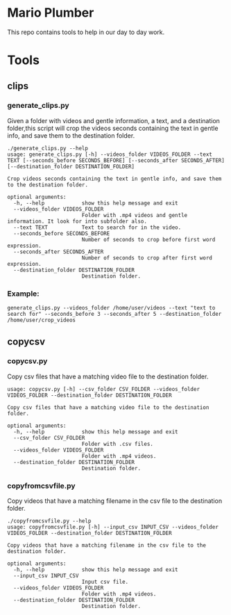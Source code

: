 # Mario Plumber
This repo contains tools to help in our day to day work.

# Tools

## clips
    
### generate_clips.py 

Given a folder with videos and gentle information, a text, and a destination folder,this script will crop the videos seconds containing the text in gentle info, and save them to the destination folder.

```
./generate_clips.py --help
usage: generate_clips.py [-h] --videos_folder VIDEOS_FOLDER --text TEXT [--seconds_before SECONDS_BEFORE] [--seconds_after SECONDS_AFTER] [--destination_folder DESTINATION_FOLDER]

Crop videos seconds containing the text in gentle info, and save them to the destination folder.

optional arguments:
  -h, --help            show this help message and exit
  --videos_folder VIDEOS_FOLDER
                        Folder with .mp4 videos and gentle information. It look for into subfolder also.
  --text TEXT           Text to search for in the video.
  --seconds_before SECONDS_BEFORE
                        Number of seconds to crop before first word expression.
  --seconds_after SECONDS_AFTER
                        Number of seconds to crop after first word expression.
  --destination_folder DESTINATION_FOLDER
                        Destination folder.
```


### Example:
```
generate_clips.py --videos_folder /home/user/videos --text "text to search for" --seconds_before 3 --seconds_after 5 --destination_folder /home/user/crop_videos
``` 


## copycsv

### copycsv.py

Copy csv files that have a matching video file to the destination folder.

```
usage: copycsv.py [-h] --csv_folder CSV_FOLDER --videos_folder VIDEOS_FOLDER --destination_folder DESTINATION_FOLDER

Copy csv files that have a matching video file to the destination folder.

optional arguments:
  -h, --help            show this help message and exit
  --csv_folder CSV_FOLDER
                        Folder with .csv files.
  --videos_folder VIDEOS_FOLDER
                        Folder with .mp4 videos.
  --destination_folder DESTINATION_FOLDER
                        Destination folder.
```

### copyfromcsvfile.py

Copy videos that have a matching filename in the csv file to the destination folder.


```
./copyfromcsvfile.py --help
usage: copyfromcsvfile.py [-h] --input_csv INPUT_CSV --videos_folder VIDEOS_FOLDER --destination_folder DESTINATION_FOLDER

Copy videos that have a matching filename in the csv file to the destination folder.

optional arguments:
  -h, --help            show this help message and exit
  --input_csv INPUT_CSV
                        Input csv file.
  --videos_folder VIDEOS_FOLDER
                        Folder with .mp4 videos.
  --destination_folder DESTINATION_FOLDER
                        Destination folder.

```
